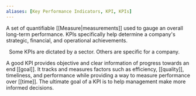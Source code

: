 ```yaml
---
aliases: [Key Performance Indicators, KPI, KPIs]
---
```


A set of quantifiable [[Measure|measurements]] used to gauge an overall long-term performance. KPIs specifically help determine a company's strategic, financial, and operational achievements.

 
Some KPIs are dictated by a sector. Others are specific for a company.

A good KPI provides objective and clear information of progress towards an end [[goal]]. It tracks and measures factors such as efficiency, [[quality]], timeliness, and performance while providing a way to measure performance over [[time]]. The ultimate goal of a KPI is to help management make more informed decisions.
